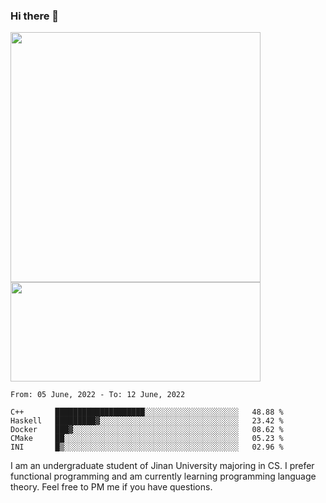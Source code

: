 ### Hi there 👋

<!--
**pe200012/pe200012** is a ✨ _special_ ✨ repository because its `README.md` (this file) appears on your GitHub profile.

Here are some ideas to get you started:

- 🔭 I’m currently working on ...
- 🌱 I’m currently learning ...
- 👯 I’m looking to collaborate on ...
- 🤔 I’m looking for help with ...
- 💬 Ask me about ...
- 📫 How to reach me: ...
- 😄 Pronouns: ...
- ⚡ Fun fact: ...
-->
<p>
    <img width="400em" src="https://github-readme-stats.vercel.app/api?username=pe200012&show_icons=true&icon_color=f44336&title_color=757de8">
    <img width="400em" height="159em" src="https://github-readme-stats.vercel.app/api/top-langs/?username=pe200012&hide=html,cmake,css&title_color=757de8&layout=compact">
</p>

<!--START_SECTION:waka-->
```text
From: 05 June, 2022 - To: 12 June, 2022

C++       ████████████████████░░░░░░░░░░░░░░░░░░░░░   48.88 % 
Haskell   █████████▓░░░░░░░░░░░░░░░░░░░░░░░░░░░░░░░   23.42 % 
Docker    ███▓░░░░░░░░░░░░░░░░░░░░░░░░░░░░░░░░░░░░░   08.62 % 
CMake     ██░░░░░░░░░░░░░░░░░░░░░░░░░░░░░░░░░░░░░░░   05.23 % 
INI       █▒░░░░░░░░░░░░░░░░░░░░░░░░░░░░░░░░░░░░░░░   02.96 % 
```
<!--END_SECTION:waka-->

I am an undergraduate student of Jinan University majoring in CS. I prefer functional programming and am currently learning programming language theory. Feel free to PM me if you have questions.
